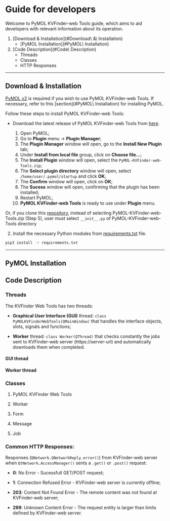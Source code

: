 # Guide for developers

Welcome to PyMOL KVFinder-web Tools guide, which aims to aid developers with relevant information about its operation.

1. [Download & Installation](#Download\ &\ Installation)
    - [PyMOL Installation](#PyMOL\ Installation)
2. [Code Description](#Code\ Description)
    - Threads
    - Classes
    - HTTP Responses

---

## Download & Installation

[PyMOL v2](https://pymol.org/2/) is required if you wish to use PyMOL KVFinder-web Tools. If necessary, refer to this [section](#PyMOL\ Installation) for installing PyMOL.

Follow these steps to install PyMOL KVFinder-web Tools:

- Download the latest release of PyMOL KVFinder-web Tools from [here](https://github.com/jvsguerra/kvfinder-ws/releases/download/v0.1/PyMOL-KVFinder-web-tools.zip).

    1. Open PyMOL;
    2. Go to **Plugin** menu &rarr; **Plugin Manager**;
    3. The **Plugin Manager** window will open, go to the **Install New Plugin** tab;
    4. Under **Install from local file** group, click on **Choose file...**;
    5. The **Install Plugin** window will open, select the `PyMOL-KVFinder-web-Tools.zip`;
    6. The **Select plugin directory** window will open, select `/home/user/.pymol/startup` and click **OK**;
    7. The **Confirm** window will open, click on **OK**;
    8. The **Sucess** window will open, confirming that the plugin has been installed;
    9. Restart PyMOL;
    10. **PyMOL KVFinder-web Tools** is ready to use under **Plugin** menu.


Or, if you clone this [repository](https://github.com/jvsguerra/kvfinder-ws), instead of selecting PyMOL-KVFinder-web-Tools.zip (Step 5), user must select `__init__.py` of PyMOL-KVFinder-web-Tools directory

2. Install the necessary Python modules from [requirements.txt](https://github.com/jvsguerra/kvfinder-ws/blob/master/client/requirements.txt) file.

```bash
pip3 install -r requirements.txt
```

---

## PyMOL Installation

## Code Description

### Threads

The KVFinder Web Tools has two threads:

- **Graphical User Interface (GUI)** thread: `class PyMOLKVFinderWebTools(QMainWindow)` that handles the interface objects, slots, signals and functions;

- **Worker** thread: `class Worker(QThread)` that checks constantly the jobs sent to KVFinder-web server (https://server-url) and automatically downloads them when completed.

#### GUI thread

#### Worker thread


### Classes 

1. PyMOL KVFinder Web Tools

2. Worker

3. Form

4. Message

5. Job

### Common HTTP Responses:

Responses (`QNetwork.QNetworkReply.error()`) from KVFinder-web server when `QtNetwork.AccessManager()` sents a `.get()` or `.post()` request:

- **0**: No Error - Sucessfull GET/POST request;

- **1**: Connection Refused Error - KVFinder-web server is currently offline;

- **203**: Content Not Found Error - The remote content was not found at KVFinder-web server;

- **299**: Unknown Content Error - The request entity is larger than limits defined by KVFinder-web server.
